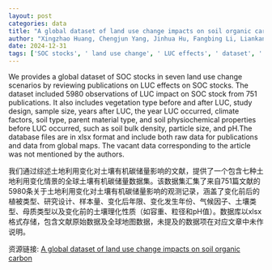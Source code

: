 ```yaml
---
layout: post
categories: data
title: "A global dataset of land use change impacts on soil organic carbon"
author: "Xingzhao Huang, Chengjun Yang, Jinhua Hu, Fangbing Li, Liankang Yang, Ziyi Liu, Lifen Jiang, Yiqi Luo, Enqing Hou"
date: 2024-12-31
tags: ['SOC stocks', ' land use change', ' LUC effects', ' dataset', ' observations', ' publications', ' vegetation type', ' study design', ' sample size', ' years after LUC', ' climate factors', ' soil type', ' parent material type', ' soil physiochemical properties', ' soil bulk density', ' particle size', ' pH', ' xlsx format', ' raw data', ' global maps', ' vacant data']
---
```


We provides a global dataset of SOC stocks in seven land use change scenarios by reviewing publications on LUC effects on SOC stocks. The dataset included 5980 observations of LUC impact on SOC stock from 751 publications. It also includes vegetation type before and after LUC, study design, sample size, years after LUC, the year LUC occurred, climate factors, soil type, parent material type, and soil physiochemical properties before LUC occurred, such as soil bulk density, particle size, and pH.The database files are in xlsx format and include both raw data for publications and data from global maps. The vacant data corresponding to the article was not mentioned by the authors.

我们通过综述土地利用变化对土壤有机碳储量影响的文献，提供了一个包含七种土地利用变化情景的全球土壤有机碳储量数据集。该数据集汇集了来自751篇文献的5980条关于土地利用变化对土壤有机碳储量影响的观测记录，涵盖了变化前后的植被类型、研究设计、样本量、变化后年限、变化发生年份、气候因子、土壤类型、母质类型以及变化前的土壤理化性质（如容重、粒径和pH值）。数据库以xlsx格式存储，包含文献原始数据及全球地图数据，未提及的数据项在对应文章中未作说明。

资源链接: [A global dataset of land use change impacts on soil organic carbon](https://doi.org/10.57760/sciencedb.19167)

